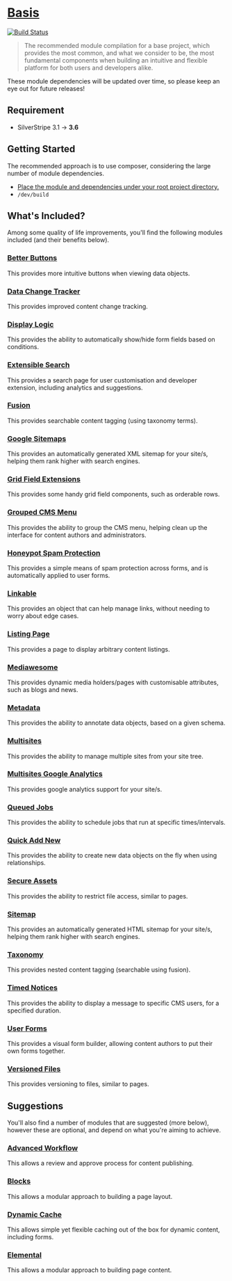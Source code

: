 # [Basis](https://packagist.org/packages/silverstripe-australia/ba-sis)

[![Build Status](https://travis-ci.org/silverstripe-australia/silverstripe-ba-sis.svg?branch=master)](https://travis-ci.org/silverstripe-australia/silverstripe-ba-sis)

> The recommended module compilation for a base project, which provides the most common, and what we consider to be, the most fundamental components when building an intuitive and flexible platform for both users and developers alike.

These module dependencies will be updated over time, so please keep an eye out for future releases!

## Requirement

* SilverStripe 3.1 → **3.6**

## Getting Started

The recommended approach is to use composer, considering the large number of module dependencies.

* [Place the module and dependencies under your root project directory.](https://packagist.org/packages/silverstripe-australia/ba-sis)
* `/dev/build`

## What's Included?

Among some quality of life improvements, you'll find the following modules included (and their benefits below).

### [Better Buttons](https://github.com/unclecheese/silverstripe-gridfield-betterbuttons/)

This provides more intuitive buttons when viewing data objects.

### [Data Change Tracker](https://github.com/silverstripe-australia/silverstripe-datachange-tracker/)

This provides improved content change tracking.

### [Display Logic](https://github.com/unclecheese/silverstripe-display-logic/)

This provides the ability to automatically show/hide form fields based on conditions.

### [Extensible Search](https://github.com/nglasl/silverstripe-extensible-search/)

This provides a search page for user customisation and developer extension, including analytics and suggestions.

### [Fusion](https://github.com/nglasl/silverstripe-fusion/)

This provides searchable content tagging (using taxonomy terms).

### [Google Sitemaps](https://github.com/wilr/silverstripe-googlesitemaps/)

This provides an automatically generated XML sitemap for your site/s, helping them rank higher with search engines.

### [Grid Field Extensions](https://github.com/silverstripe-australia/silverstripe-gridfieldextensions/)

This provides some handy grid field components, such as orderable rows.

### [Grouped CMS Menu](https://github.com/silverstripe-australia/silverstripe-grouped-cms-menu/)

This provides the ability to group the CMS menu, helping clean up the interface for content authors and administrators.

### [Honeypot Spam Protection](https://github.com/studiobonito/silverstripe-spamprotection-honeypot/)

This provides a simple means of spam protection across forms, and is automatically applied to user forms.

### [Linkable](https://github.com/sheadawson/silverstripe-linkable/)

This provides an object that can help manage links, without needing to worry about edge cases.

### [Listing Page](https://github.com/nyeholt/silverstripe-listingpage/)

This provides a page to display arbitrary content listings.

### [Mediawesome](https://github.com/nglasl/silverstripe-mediawesome/)

This provides dynamic media holders/pages with customisable attributes, such as blogs and news.

### [Metadata](https://github.com/silverstripe-australia/silverstripe-metadata/)

This provides the ability to annotate data objects, based on a given schema.

### [Multisites](https://github.com/silverstripe-australia/silverstripe-multisites/)

This provides the ability to manage multiple sites from your site tree.

### [Multisites Google Analytics](https://github.com/sheadawson/silverstripe-multisites-googleanalytics/)

This provides google analytics support for your site/s.

### [Queued Jobs](https://github.com/silverstripe-australia/silverstripe-queuedjobs/)

This provides the ability to schedule jobs that run at specific times/intervals.

### [Quick Add New](https://github.com/sheadawson/silverstripe-quickaddnew/)

This provides the ability to create new data objects on the fly when using relationships.

### [Secure Assets](https://github.com/silverstripe/silverstripe-secureassets/)

This provides the ability to restrict file access, similar to pages.

### [Sitemap](https://github.com/silverstripe-australia/silverstripe-sitemap/)

This provides an automatically generated HTML sitemap for your site/s, helping them rank higher with search engines.

### [Taxonomy](https://github.com/silverstripe/silverstripe-taxonomy/)

This provides nested content tagging (searchable using fusion).

### [Timed Notices](https://github.com/sheadawson/silverstripe-timednotices/)

This provides the ability to display a message to specific CMS users, for a specified duration.

### [User Forms](https://github.com/silverstripe/silverstripe-userforms/)

This provides a visual form builder, allowing content authors to put their own forms together.

### [Versioned Files](https://github.com/silverstripe-australia/silverstripe-versionedfiles/)

This provides versioning to files, similar to pages.

## Suggestions

You'll also find a number of modules that are suggested (more below), however these are optional, and depend on what you're aiming to achieve.

### [Advanced Workflow](https://github.com/silverstripe-australia/silverstripe-advancedworkflow/)

This allows a review and approve process for content publishing.

### [Blocks](https://github.com/sheadawson/silverstripe-blocks/)

This allows a modular approach to building a page layout.

### [Dynamic Cache](https://github.com/tractorcow/silverstripe-dynamiccache/)

This allows simple yet flexible caching out of the box for dynamic content, including forms.

### [Elemental](https://github.com/dnadesign/silverstripe-elemental/)

This allows a modular approach to building page content.